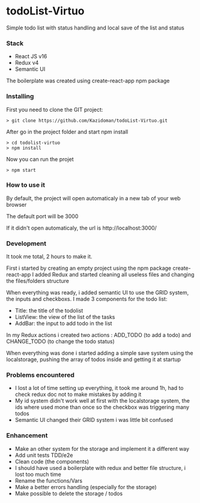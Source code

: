 # todoList-Virtuo

Simple todo list with status handling and local save of the list and status

### Stack

- React JS v16
- Redux v4
- Semantic UI

The boilerplate was created using create-react-app npm package

### Installing

First you need to clone the GIT project:

```
> git clone https://github.com/Kazidoman/todoList-Virtuo.git
```

After go in the project folder and start npm install

```
> cd todolist-virtuo
> npm install
```

Now you can run the projet

```
> npm start
```

### How to use it

By default, the project will open automaticaly in a new tab of your web browser

The default port will be 3000

If it didn't open automaticaly, the url is http://localhost:3000/


### Development

It took me total, 2 hours to make it.

First i started by creating an empty project using the npm package create-react-app
I added Redux and started cleaning all useless files and changing the files/folders structure

When everything was ready, i added semantic UI to use the GRID system, the inputs and checkboxs. I made 3 components for the todo list:
  - Title: the title of the todolist
  - ListView: the view of the list of the tasks
  - AddBar: the input to add todo in the list

In my Redux actions i created two actions : ADD_TODO (to add a todo) and CHANGE_TODO (to change the todo status)

When everything was done i started adding a simple save system using the localstorage, pushing the array of todos inside and getting it at startup


### Problems encountered

- I lost a lot of time setting up everything, it took me around 1h, had to check redux doc not to make mistakes by adding it
- My id system didn't work well at first with the localstorage system, the ids where used mone than once so the checkbox was triggering many todos
- Semantic UI changed their GRID system i was little bit confused


### Enhancement

- Make an other system for the storage and implement it a different way
- Add unit tests TDD/e2e
- Clean code (the components)
- I should have used a boilerplate with redux and better file structure, i lost too much time
- Rename the functions/Vars
- Make a better errors handling (especially for the storage)
- Make possible to delete the storage / todos




